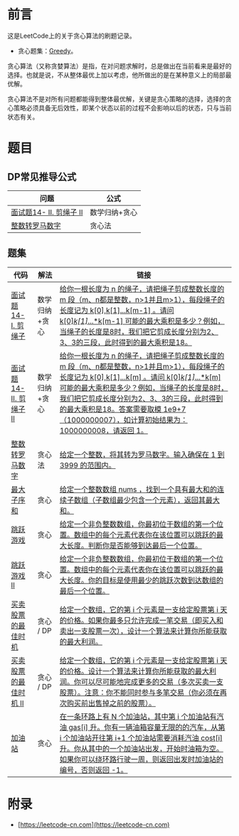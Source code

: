 # 前言

这是LeetCode上的关于贪心算法的刷题记录。

 - 贪心题集：[Greedy](https://leetcode-cn.com/tag/greedy/)。

贪心算法（又称贪婪算法）是指，在对问题求解时，总是做出在当前看来是最好的选择。也就是说，不从整体最优上加以考虑，他所做出的是在某种意义上的局部最优解。

贪心算法不是对所有问题都能得到整体最优解，关键是贪心策略的选择，选择的贪心策略必须具备无后效性，即某个状态以前的过程不会影响以后的状态，只与当前状态有关。

# 题目

## DP常见推导公式

| 问题 | 公式 |
| ---- | ---- |
| [面试题14- II. 剪绳子 II](CuttingRope.java) | 数学归纳+贪心 |
| [整数转罗马数字](IntToRoman.java) | 贪心法 |

## 题集

| 代码 | 解法 | 链接 |
| ---- | ---- | ---- |
| [面试题14- I. 剪绳子](CuttingRopeOne.java) | 数学归纳+贪心 | [给你一根长度为 n 的绳子，请把绳子剪成整数长度的 m 段（m、n都是整数，n>1并且m>1），每段绳子的长度记为 k[0],k[1]...k[m-1] 。请问 k[0]*k[1]*...*k[m-1] 可能的最大乘积是多少？例如，当绳子的长度是8时，我们把它剪成长度分别为2、3、3的三段，此时得到的最大乘积是18。](https://leetcode-cn.com/problems/jian-sheng-zi-lcof/) |
| [面试题14- II. 剪绳子 II](CuttingRope.java) |  数学归纳+贪心  | [给你一根长度为 n 的绳子，请把绳子剪成整数长度的 m 段（m、n都是整数，n>1并且m>1），每段绳子的长度记为 k[0],k[1]...k[m] 。请问 k[0]*k[1]*...*k[m] 可能的最大乘积是多少？例如，当绳子的长度是8时，我们把它剪成长度分别为2、3、3的三段，此时得到的最大乘积是18。答案需要取模 1e9+7（1000000007），如计算初始结果为：1000000008，请返回 1。](https://leetcode-cn.com/problems/jian-sheng-zi-ii-lcof/) |
| [整数转罗马数字](IntToRoman.java) | 贪心法 | [给定一个整数，将其转为罗马数字。输入确保在 1 到 3999 的范围内。](https://leetcode-cn.com/problems/integer-to-roman/) |
| [最大子序和](MaxSubArray.java) |  贪心 | [给定一个整数数组 nums ，找到一个具有最大和的连续子数组（子数组最少包含一个元素），返回其最大和。](https://leetcode-cn.com/problems/maximum-subarray/) |
| [跳跃游戏](CanJump.java) |  贪心 | [给定一个非负整数数组，你最初位于数组的第一个位置。数组中的每个元素代表你在该位置可以跳跃的最大长度。判断你是否能够到达最后一个位置。](https://leetcode-cn.com/problems/jump-game/) |
| [跳跃游戏 II](Jump.java) |  贪心  | [给定一个非负整数数组，你最初位于数组的第一个位置。数组中的每个元素代表你在该位置可以跳跃的最大长度。你的目标是使用最少的跳跃次数到达数组的最后一个位置。](https://leetcode-cn.com/problems/jump-game-ii/) |
| [买卖股票的最佳时机](../dp/MaxProfit.java) | 贪心 / DP | [给定一个数组，它的第 i 个元素是一支给定股票第 i 天的价格。如果你最多只允许完成一笔交易（即买入和卖出一支股票一次），设计一个算法来计算你所能获取的最大利润。](https://leetcode-cn.com/problems/best-time-to-buy-and-sell-stock/) |
| [买卖股票的最佳时机 II](../dp/MaxProfit2.java) | 贪心 / DP  | [给定一个数组，它的第 i 个元素是一支给定股票第 i 天的价格。设计一个算法来计算你所能获取的最大利润。你可以尽可能地完成更多的交易（多次买卖一支股票）。注意：你不能同时参与多笔交易（你必须在再次购买前出售掉之前的股票）。](https://leetcode-cn.com/problems/best-time-to-buy-and-sell-stock-ii/) |
| [加油站](CanCompleteCircuit.java) |  贪心 | [在一条环路上有 N 个加油站，其中第 i 个加油站有汽油 gas[i] 升。你有一辆油箱容量无限的的汽车，从第 i 个加油站开往第 i+1 个加油站需要消耗汽油 cost[i] 升。你从其中的一个加油站出发，开始时油箱为空。如果你可以绕环路行驶一周，则返回出发时加油站的编号，否则返回 -1。](https://leetcode-cn.com/problems/gas-station/) |

# 附录

 - [https://leetcode-cn.com](https://leetcode-cn.com)